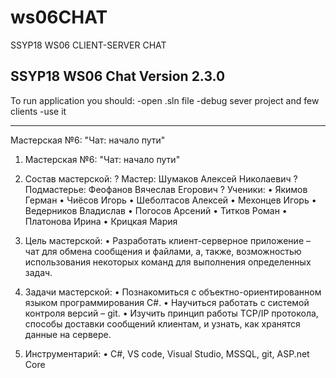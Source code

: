 # ws06CHAT
SSYP18  WS06 CLIENT-SERVER CHAT

SSYP18 WS06 Chat Version 2.3.0
------------------------------

To run application you should:
-open .sln file
-debug sever project and few clients
-use it

------------------------------
Мастерская №6: "Чат: начало пути"

1.	Мастерская №6: "Чат: начало пути"

2.	Состав мастерской:
	?	Мастер: Шумаков Алексей Николаевич
	?	Подмастерье: Феофанов Вячеслав Егорович
	?	Ученики:
		•	Якимов Герман
		•	Чиёсов Игорь
		•	Шеболтасов Алексей
		•	Мехонцев Игорь
		•	Ведерников Владислав
		•	Погосов Арсений
		•	Титков Роман
		•	Платонова Ирина
		•	Крицкая Мария

3.	Цель мастерской:
•	Разработать клиент-серверное приложение – чат для обмена сообщения и файлами, а, также, возможностью использования некоторых команд для выполнения определенных задач.

4.	Задачи мастерской:
•	Познакомиться с объектно-ориентированном языком программирования C#.
•	Научиться работать с системой контроля версий – git.
•	Изучить принцип работы TCP/IP протокола, способы доставки сообщений клиентам, и узнать, как хранятся данные на сервере.

5.	Инструментарий:
•	C#, VS code, Visual Studio, MSSQL, git, ASP.net Core
